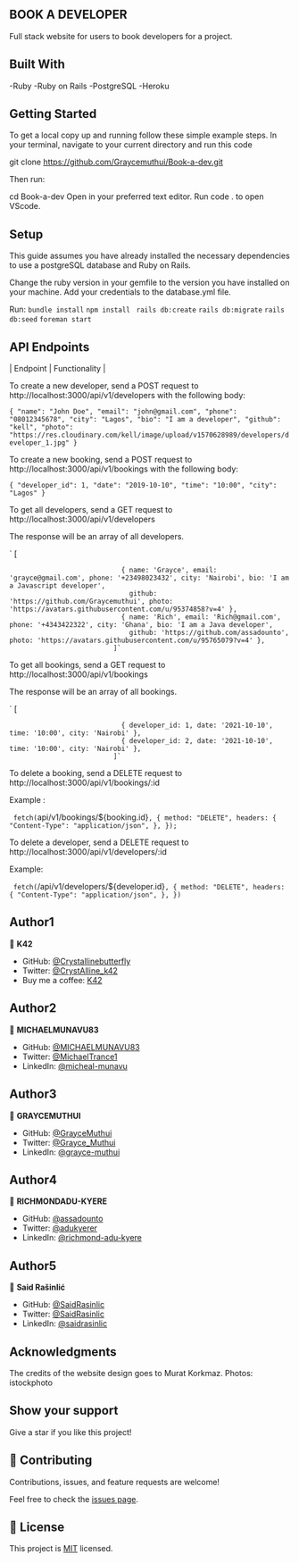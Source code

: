 <!-- ## START SERVER
Use ```foreman start```

## TO FETCH DEVELOPERS USE

(/api/v1/developers)

## TO FETCH BOOKING FOR A SPECIFIC DEVELOPER USE

(/api/v1/bookings)

## TO POST DATA FOR THE DEVELOPER API ENSURE IT HAS THE FOLLOWING FORMAT

{
"name": "John Doe",
"email": "john@gmail.com",
"phone": "08012345678",
"city": "Lagos",
"bio": "I am a developer",
"github": "kell",
"photo": "https://res.cloudinary.com/kell/image/upload/v1570628989/developers/developer_1.jpg"
}

## TO POST DATA FOR THE BOOKING API ENSURE IT HAS THE FOLLOWING FORMAT

{
"developer_id": 1,
"date": "2019-10-10",
"time": "10:00",
"city": "Lagos",
}

Enjoy! -->

## BOOK A DEVELOPER

Full stack website for users to book developers for a project.

## Built With

-Ruby
-Ruby on Rails
-PostgreSQL
-Heroku

## Getting Started

To get a local copy up and running follow these simple example steps. In your terminal, navigate to your current directory and run this code

git clone https://github.com/Graycemuthui/Book-a-dev.git

Then run:

cd Book-a-dev
Open in your preferred text editor. Run code . to open VScode.

## Setup

This guide assumes you have already installed the necessary dependencies to use a postgreSQL database and Ruby on Rails.

Change the ruby version in your gemfile to the version you have installed on your machine.
Add your credentials to the database.yml file.

Run:
`bundle install`
`npm install `
`rails db:create`
`rails db:migrate`
`rails db:seed`
`foreman start`

## API Endpoints

| Endpoint | Functionality |

To create a new developer, send a POST request to http://localhost:3000/api/v1/developers with the following body:

`{ "name": "John Doe", "email": "john@gmail.com", "phone": "08012345678", "city": "Lagos", "bio": "I am a developer", "github": "kell", "photo": "https://res.cloudinary.com/kell/image/upload/v1570628989/developers/developer_1.jpg" } `

To create a new booking, send a POST request to http://localhost:3000/api/v1/bookings with the following body:

`{ "developer_id": 1, "date": "2019-10-10", "time": "10:00", "city": "Lagos" } `

To get all developers, send a GET request to http://localhost:3000/api/v1/developers

The response will be an array of all developers.

` [

                                { name: 'Grayce', email: 'grayce@gmail.com', phone: '+23498023432', city: 'Nairobi', bio: 'I am a Javascript developer',
                                  github: 'https://github.com/Graycemuthui', photo: 'https://avatars.githubusercontent.com/u/95374858?v=4' },
                                { name: 'Rich', email: 'Rich@gmail.com', phone: '+4343422322', city: 'Ghana', bio: 'I am a Java developer',
                                  github: 'https://github.com/assadounto', photo: 'https://avatars.githubusercontent.com/u/95765079?v=4' },
                              ]`

To get all bookings, send a GET request to http://localhost:3000/api/v1/bookings

The response will be an array of all bookings.

` [

                                { developer_id: 1, date: '2021-10-10', time: '10:00', city: 'Nairobi' },
                                { developer_id: 2, date: '2021-10-10', time: '10:00', city: 'Nairobi' },
                              ]`

To delete a booking, send a DELETE request to http://localhost:3000/api/v1/bookings/:id

Example :

` fetch(`api/v1/bookings/${booking.id}`, { method: "DELETE", headers: { "Content-Type": "application/json", }, });`

To delete a developer, send a DELETE request to http://localhost:3000/api/v1/developers/:id

Example:

` fetch(`/api/v1/developers/${developer.id}`, { method: "DELETE", headers: { "Content-Type": "application/json", }, })`

## Author1

👤 **K42**

- GitHub: [@Crystallinebutterfly](https://github.com/crystallinebutterfly)
- Twitter: [@CrystAlline_k42](https://twitter.com/crystAlline_k42)
- Buy me a coffee: [K42](https://www.buymeacoffee.com/crystallinek42)

## Author2

👤 **MICHAELMUNAVU83**

- GitHub: [@MICHAELMUNAVU83](https://github.com/MICHAELMUNAVU83)
- Twitter: [@MichaelTrance1](https://twitter.com/MichealTrance1)
- LinkedIn: [@micheal-munavu](https://www.linkedin.com/in/michael-munavu/)

## Author3

👤 **GRAYCEMUTHUI**

- GitHub: [@GrayceMuthui](https://github.com/Graycemuthui3)
- Twitter: [@Grayce_Muthui](https://twitter.com/Grayce_Muthui)
- LinkedIn: [@grayce-muthui](https://www.linkedin.com/in/grayce-muthui)

## Author4

👤 **RICHMONDADU-KYERE**

- GitHub: [@assadounto](https://github.com/assadounto)
- Twitter: [@adukyerer](https://twitter.com/adukyerer)
- LinkedIn: [@richmond-adu-kyere](https://www.linkedin.com/in/richmond-adu-kyere-911693236/)

## Author5

👤 **Said Rašinlić**

- GitHub: [@SaidRasinlic](https://github.com/SaidRasinlic)
- Twitter: [@SaidRasinlic](https://twitter.com/SaidRasinlic)
- LinkedIn: [@saidrasinlic](https://www.linkedin.com/in/saidrasinlic/)

## Acknowledgments

The credits of the website design goes to Murat Korkmaz.
Photos: istockphoto

## Show your support

Give a star if you like this project!

## 🤝 Contributing

Contributions, issues, and feature requests are welcome!

Feel free to check the [issues page](https://github.com/Graycemuthui/Book-a-dev/issues).

## 📝 License

This project is [MIT](LICENSE) licensed.
